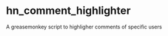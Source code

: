 hn_comment_highlighter
======================

A greasemonkey script to highligher comments of specific users